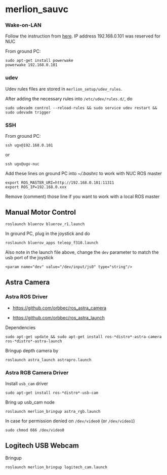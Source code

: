 # merlion_sauvc
### Wake-on-LAN
Follow the instruction from [here](http://kodi.wiki/view/HOW-TO:Set_up_Wake-on-LAN_for_Ubuntu).
IP address 192.168.0.101 was reserved for NUC

From ground PC:
```
sudo apt-get install powerwake
powerwake 192.168.0.101
```

### udev
Udev rules files are stored in `merlion_setup/udev_rules`.

After adding the necessary rules into `/etc/udev/rules.d/`, do
```
sudo udevadm control --reload-rules && sudo service udev restart && sudo udevadm trigger
```

### SSH
From ground PC:
```
ssh ugv@192.168.0.101
```
or
```
ssh ugv@ugv-nuc
```

Add these lines on ground PC into *~/.bashrc* to work with NUC ROS master
```
export ROS_MASTER_URI=http://192.168.0.101:11311
export ROS_IP=192.168.0.xxx
```
Remove (comment) those line if you want to work with a local ROS master

## Manual Motor Control
```
roslaunch bluerov bluerov_r1.launch
```
In ground PC, plug in the joystick and do
```
roslaunch bluerov_apps teleop_f310.launch
```
Also note in the launch file above, change the `dev` parameter to match the usb port of the joystick
```
<param name="dev" value="/dev/input/js0" type="string"/>
```

## Astra Camera

### Astra ROS Driver

- https://github.com/orbbec/ros_astra_camera

- https://github.com/orbbec/ros_astra_launch

Dependencies
```
sudo apt-get update && sudo apt-get install ros-*distro*-astra-camera ros-*distro*-astra-launch
```

Bringup depth camera by
```
roslaunch astra_launch astrapro.launch 
```

### Astra RGB Camera Driver
Install `usb_cam` driver
```
sudo apt-get install ros-*distro*-usb-cam
```
Bring up usb_cam node
```
roslaunch merlion_bringup astra_rgb.launch
```

In case for permission denied on `/dev/video0` (or `/dev/video1`)
```
sudo chmod 666 /dev/video0
```

## Logitech USB Webcam
Bringup
```
roslaunch merlion_bringup logitech_cam.launch
```
